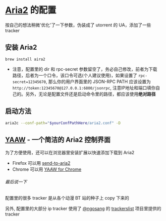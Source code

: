 # [Aria2](https://github.com/aria2/aria2) 的配置
按自己的想法稍微'优化'了一下参数，伪装成了 utorrent 的 UA，添加了一些 tracker

## 安装 Aria2
```brew install aira2```
- 注意，配置里的 dir 和 rpc-secret 参数留空了，务必自己修改，前者为下载路径，后者为一个口令，该口令可选(个人建议使用)，如果设置了
```rpc-secret=12345670```, 那么你的用户界面里的 JSON-RPC PATH 应该设置为 ```http://token:12345670@127.0.0.1:6800/jsonrpc```, 注意IP地址和端口填你自己的。另外，无论是配置文件还是启动命令里的路径，都应该使用**绝对路径** 

## 启动方法

```bash
aria2c --conf-path="$yourConfPathHere/aria2.conf" -D
```

## [YAAW](http://binux.github.io/yaaw/demo/) - 一个简洁的 Aria2 控制界面

为了方便使用，还可以在浏览器里安装扩展以快速添加下载到 Aria2

- Firefox 可以用 [send-to-aria2](https://addons.mozilla.org/zh-CN/firefox/addon/send-to-aria2/aria2.md)
- Chrome 可以用 [YAAW for Chrome](https://chrome.google.com/webstore/detail/yaaw-for-chrome/dennnbdlpgjgbcjfgaohdahloollfgoc)

###### 最后说一下
配置里的很多 tracker 是从各个动漫 BT 站的种子上 copy 下来的

另外, 配置里的大部分 ip tracker 使用了 [@ngosang](https://github.com/ngosang) 的 [trackerslist](https://github.com/ngosang/trackerslist) 项目里提供的 tracker 